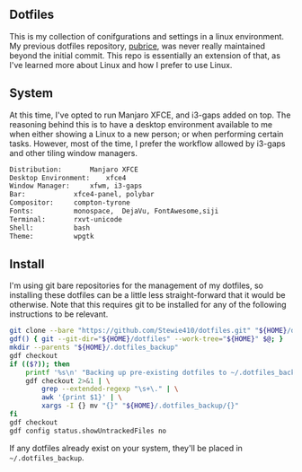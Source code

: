 ## Dotfiles

This is my collection of conifgurations and settings in a linux environment.  My previous dotfiles repository, [pubrice](https://github.com/Stewie410/pubrice), was never really maintained beyond the initial commit.  This repo is essentially an extension of that, as I've learned more about Linux and how I prefer to use Linux.

## System

At this time, I've opted to run Manjaro XFCE, and i3-gaps added on top.  The reasoning behind this is to have a desktop environment available to me when either showing a Linux to a new person; or when performing certain tasks.  However, most of the time, I prefer the workflow allowed by i3-gaps and other tiling window managers.  

```txt
Distribution:		Manjaro XFCE
Desktop Environment:	xfce4
Window Manager:		xfwm, i3-gaps
Bar:			xfce4-panel, polybar
Compositor:		compton-tyrone
Fonts:			monospace,  DejaVu, FontAwesome,siji
Terminal:		rxvt-unicode
Shell:			bash
Theme:			wpgtk
```

## Install

I'm using git bare repositories for the management of my dotfiles, so installing these dotfiles can be a little less straight-forward that it would be otherwise.  Note that this requires git to be installed for any of the following instructions to be relevant.

```bash
git clone --bare "https://github.com/Stewie410/dotfiles.git" "${HOME}/dotfiles"
gdf() { git --git-dir="${HOME}/dotfiles" --work-tree="${HOME}" $@; }
mkdir --parents "${HOME}/.dotfiles_backup"
gdf checkout
if (($?)); then
	printf '%s\n' "Backing up pre-existing dotfiles to ~/.dotfiles_backup"
	gdf checkout 2>&1 | \
		grep --extended-regexp "\s+\." | \
		awk '{print $1}' | \
		xargs -I {} mv "{}" "${HOME}/.dotfiles_backup/{}"
fi
gdf checkout
gdf config status.showUntrackedFiles no
```

If any dotfiles already exist on your system, they'll be placed in `~/.dotfiles_backup`.
